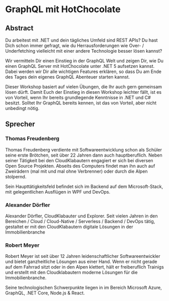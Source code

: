 # GraphQL mit HotChocolate

## Abstract

Du arbeitest mit .NET und dein tägliches Umfeld sind REST APIs? Du hast Dich schon immer gefragt, wie du Herrausforderungen wie Over- / Underfetching vielleicht mit einer andere Technologie besser lösen kannst?

Wir vermitteln Dir einen Einstieg in der GraphQL Welt und zeigen Dir, wie Du einen GraphQL Server mit HotChocolate unter .NET 5 aufsetzen kannst. Dabei werden wir Dir alle wichtigen Features erklären, so dass Du am Ende des Tages dein eigenes GraphQL Abenteuer starten kannst.

Dieser Workshop basiert auf vielen Übungen, die Ihr auch gern gemeinsam lösen dürft. Damit Euch der Einstieg in diesen Workshop leichter fällt, ist es von Vorteil, wenn Ihr bereits grundlegende Kenntnisse in .NET und C# besitzt. Solltet Ihr GraphQL bereits kennen, ist das von Vorteil, aber nicht unbedingt nötig.

## Sprecher

### Thomas Freudenberg

Thomas Freudenberg verdiente mit Softwareentwicklung schon als Schüler seine erste Brötchen, seit über 22 Jahren dann auch hauptberuflich. Neben seiner Tätigkeit bei den CloudKlabautern engagiert er sich bei diversen Open Source Projekten.
Abseits des Computers findet man ihn auch auf Zweirädern (mal mit und mal ohne Verbrenner) oder durch die Alpen stolpernd.

Sein Haupttätigkeitsfeld befindet sich im Backend auf dem Microsoft-Stack, mit gelegentlichen Ausflügen in WPF und DevOps.

### Alexander Dörfler

Alexander Dörfler, CloudKlabauter und Explorer. Seit vielen Jahren in den Bereichen / Cloud / Cloud-Native / Serverless / Backend / DevOps tätig, gestaltet er mit den CloudKlabautern digitale Lösungen in der Immobilienbranche

### Robert Meyer

Robert Meyer ist seit über 12 Jahren leidenschaftlicher Softwareentwickler und bietet ganzheitliche Lösungen aus einer Hand. Wenn er nicht gerade auf dem Fahrrad sitzt oder in den Alpen klettert, hält er freiberuflich Trainigs und erstellt mit den Cloudklabautern moderne Lösungen für die Immobilienbranche.

Seine technologischen Schwerpunkte liegen in im Bereich Microsoft Azure, GraphQL, .NET Core, Node.js & React.
